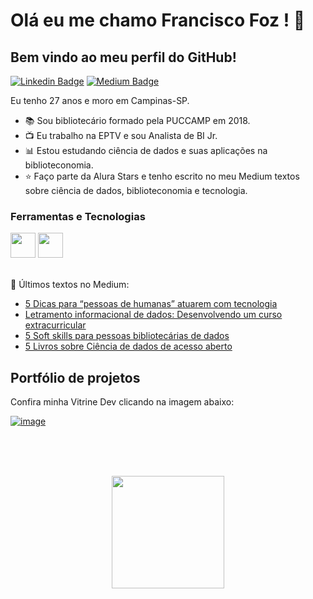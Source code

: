 

# Olá eu me chamo Francisco Foz ! 👋
## Bem vindo ao meu perfil do GitHub!           

<p align='left'>
    
[![Linkedin Badge](https://img.shields.io/badge/LinkedIn-0077B5?style=for-the-badge&logo=linkedin&logoColor=white
)](https://www.linkedin.com/in/francisco-tadeu-foz/)
[![Medium Badge](https://img.shields.io/badge/Medium-12100E?style=for-the-badge&logo=medium&logoColor=white
)](https://medium.com/@franciscofoz)
</p>

Eu tenho 27 anos e moro em Campinas-SP.


- :books: Sou bibliotecário formado pela PUCCAMP em 2018.
- :tv: Eu trabalho na EPTV e sou Analista de BI Jr.
- :bar_chart: Estou estudando ciência de dados e suas aplicações na biblioteconomia.
- :star: Faço parte da Alura Stars e tenho escrito no meu Medium textos sobre ciência de dados, biblioteconomia e tecnologia.


### Ferramentas e Tecnologias
<code><img src="https://cdn.jsdelivr.net/gh/devicons/devicon/icons/python/python-original.svg" width="40" height="40"></code>
<code><img src="https://upload.wikimedia.org/wikipedia/commons/thumb/c/cf/New_Power_BI_Logo.svg/2048px-New_Power_BI_Logo.svg.png" width="40" height="40"></code>
</br>
</br>


:pencil: Últimos textos no Medium:
<!-- MEDIUM:START -->
- [5 Dicas para “pessoas de humanas” atuarem com tecnologia](https://franciscofoz.medium.com/5-dicas-para-pessoas-de-humanas-atuarem-com-tecnologia-88ae2990010c?source=rss-30612e32581e------2)
- [Letramento informacional de dados: Desenvolvendo um curso extracurricular](https://franciscofoz.medium.com/letramento-informacional-de-dados-desenvolvendo-um-curso-extracurricular-dca7f91b5f70?source=rss-30612e32581e------2)
- [5 Soft skills para pessoas bibliotecárias de dados](https://franciscofoz.medium.com/5-soft-skills-para-pessoas-bibliotec%C3%A1rias-de-dados-7b247ab5bba7?source=rss-30612e32581e------2)
- [5 Livros sobre Ciência de dados de acesso aberto](https://franciscofoz.medium.com/5-livros-sobre-ci%C3%AAncia-de-dados-de-acesso-aberto-f34f1c1ea90a?source=rss-30612e32581e------2)
<!-- MEDIUM:END -->


## Portfólio de projetos

Confira minha Vitrine Dev clicando na imagem abaixo:

[![image](https://user-images.githubusercontent.com/64700794/188927548-c627858f-5e22-4373-b6fc-f9bd26c5195f.png)](https://cursos.alura.com.br/vitrinedev/FranciscoFoz)

</br>
</br>
</br>

<div>
<a href="https://gist.github.com/FranciscoFoz">
<p align = "center"> <img height="180em" src="https://github-readme-stats.vercel.app/api/top-langs/?username=FranciscoFoz&layout=compact&langs_count=7&theme=dracula"/>
</div>

